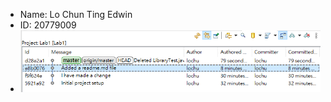 <ul>
<li>Name: Lo Chun Ting Edwin</li>
<li>ID: 20779009</li>
<li><img src="Git History.PNG" alt="Git History"/></li>
</ul>
